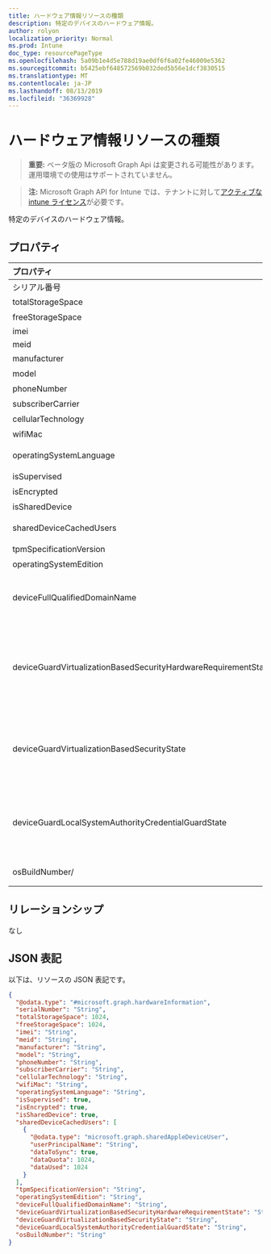 ```yaml
---
title: ハードウェア情報リソースの種類
description: 特定のデバイスのハードウェア情報。
author: rolyon
localization_priority: Normal
ms.prod: Intune
doc_type: resourcePageType
ms.openlocfilehash: 5a09b1e4d5e788d19ae0df6f6a02fe46009e5362
ms.sourcegitcommit: b5425ebf648572569b032ded5b56e1dcf3830515
ms.translationtype: MT
ms.contentlocale: ja-JP
ms.lasthandoff: 08/13/2019
ms.locfileid: "36369928"
---
```

# <a name="hardwareinformation-resource-type"></a>ハードウェア情報リソースの種類

> **重要:** ベータ版の Microsoft Graph Api は変更される可能性があります。運用環境での使用はサポートされていません。

> **注:** Microsoft Graph API for Intune では、テナントに対して[アクティブな intune ライセンス](https://go.microsoft.com/fwlink/?linkid=839381)が必要です。

特定のデバイスのハードウェア情報。

## <a name="properties"></a>プロパティ
|プロパティ|型|説明|
|:---|:---|:---|
|シリアル番号|String|シリアル番号です。|
|totalStorageSpace|Int64|デバイスの記憶領域の合計。|
|freeStorageSpace|Int64|デバイスの記憶域スペースを解放します。|
|imei|String|IMEI|
|meid|String|MEID|
|manufacturer|String|デバイスのメーカー|
|model|String|デバイスのモデル|
|phoneNumber|String|デバイスの電話番号|
|subscriberCarrier|String|デバイスのサブスクライバーキャリア|
|cellularTechnology|String|デバイスの携帯電話テクノロジ|
|wifiMac|String|デバイスの WiFi MAC アドレス|
|operatingSystemLanguage|String|デバイスのオペレーティングシステムの言語|
|isSupervised|Boolean|デバイスの監視モード|
|isEncrypted|Boolean|デバイスの暗号化の状態|
|isSharedDevice|Boolean|共有 iPad|
|sharedDeviceCachedUsers|[sharedAppleDeviceUser](../resources/intune-devices-sharedappledeviceuser.md)コレクション|共有 Apple デバイス上のすべてのユーザー|
|tpmSpecificationVersion|String|仕様バージョンを指定する文字列。|
|operatingSystemEdition|String|OS のエディションを指定する文字列。|
|deviceFullQualifiedDomainName|String|デバイスの完全修飾ドメイン名を返します (存在する場合)。 デバイスがドメインに参加していない場合は、空の文字列が返されます。 |
|deviceGuardVirtualizationBasedSecurityHardwareRequirementState|[deviceGuardVirtualizationBasedSecurityHardwareRequirementState](../resources/intune-devices-deviceguardvirtualizationbasedsecurityhardwarerequirementstate.md)|仮想化ベースのセキュリティハードウェア要件の状態。 可能な値は、`meetHardwareRequirements`、`secureBootRequired`、`dmaProtectionRequired`、`hyperVNotSupportedForGuestVM`、`hyperVNotAvailable` です。|
|deviceGuardVirtualizationBasedSecurityState|[deviceGuardVirtualizationBasedSecurityState](../resources/intune-devices-deviceguardvirtualizationbasedsecuritystate.md)|仮想化ベースのセキュリティの状態。 . 可能な値は、`running`、`rebootRequired`、`require64BitArchitecture`、`notLicensed`、`notConfigured`、`doesNotMeetHardwareRequirements`、`other` です。|
|deviceGuardLocalSystemAuthorityCredentialGuardState|[deviceGuardLocalSystemAuthorityCredentialGuardState](../resources/intune-devices-deviceguardlocalsystemauthoritycredentialguardstate.md)|ローカルシステム権限 (LSA) credential guard の状態。 . 可能な値は、`running`、`rebootRequired`、`notLicensed`、`notConfigured`、`virtualizationBasedSecurityNotRunning` です。|
|osBuildNumber/|String|Android デバイスでのオペレーティングシステムのビルド番号|

## <a name="relationships"></a>リレーションシップ
なし

## <a name="json-representation"></a>JSON 表記
以下は、リソースの JSON 表記です。
<!-- {
  "blockType": "resource",
  "@odata.type": "microsoft.graph.hardwareInformation"
}
-->
``` json
{
  "@odata.type": "#microsoft.graph.hardwareInformation",
  "serialNumber": "String",
  "totalStorageSpace": 1024,
  "freeStorageSpace": 1024,
  "imei": "String",
  "meid": "String",
  "manufacturer": "String",
  "model": "String",
  "phoneNumber": "String",
  "subscriberCarrier": "String",
  "cellularTechnology": "String",
  "wifiMac": "String",
  "operatingSystemLanguage": "String",
  "isSupervised": true,
  "isEncrypted": true,
  "isSharedDevice": true,
  "sharedDeviceCachedUsers": [
    {
      "@odata.type": "microsoft.graph.sharedAppleDeviceUser",
      "userPrincipalName": "String",
      "dataToSync": true,
      "dataQuota": 1024,
      "dataUsed": 1024
    }
  ],
  "tpmSpecificationVersion": "String",
  "operatingSystemEdition": "String",
  "deviceFullQualifiedDomainName": "String",
  "deviceGuardVirtualizationBasedSecurityHardwareRequirementState": "String",
  "deviceGuardVirtualizationBasedSecurityState": "String",
  "deviceGuardLocalSystemAuthorityCredentialGuardState": "String",
  "osBuildNumber": "String"
}
```



